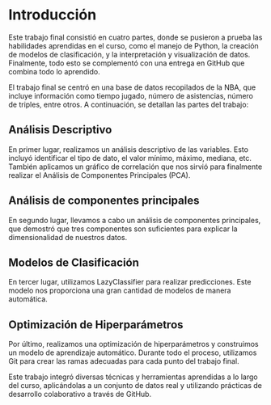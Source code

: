 # Introducción

Este trabajo final consistió en cuatro partes, donde se pusieron a prueba las habilidades aprendidas en el curso, como el manejo de Python, la creación de modelos de clasificación, y la interpretación y visualización de datos. Finalmente, todo esto se complementó con una entrega en GitHub que combina todo lo aprendido.

El trabajo final se centró en una base de datos recopilados de la NBA, que incluye información como tiempo jugado, número de asistencias, número de triples, entre otros. A continuación, se detallan las partes del trabajo:

## Análisis Descriptivo

En primer lugar, realizamos un análisis descriptivo de las variables. Esto incluyó identificar el tipo de dato, el valor mínimo, máximo, mediana, etc. También aplicamos un gráfico de correlación que nos sirvió para finalmente realizar el Análisis de Componentes Principales (PCA).

## Análisis de componentes principales

En segundo lugar, llevamos a cabo un análisis de componentes principales, que demostró que tres componentes son suficientes para explicar la dimensionalidad de nuestros datos.

## Modelos de Clasificación

En tercer lugar, utilizamos LazyClassifier para realizar predicciones. Este modelo nos proporciona una gran cantidad de modelos de manera automática.

## Optimización de Hiperparámetros

Por último, realizamos una optimización de hiperparámetros y construimos un modelo de aprendizaje automático. Durante todo el proceso, utilizamos Git para crear las ramas adecuadas para cada punto del trabajo final.

Este trabajo integró diversas técnicas y herramientas aprendidas a lo largo del curso, aplicándolas a un conjunto de datos real y utilizando prácticas de desarrollo colaborativo a través de GitHub.

